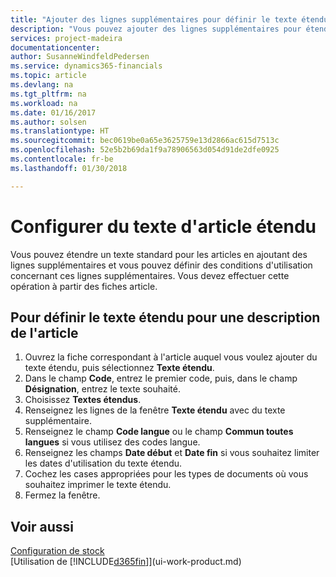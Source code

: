 ```yaml
---
title: "Ajouter des lignes supplémentaires pour définir le texte étendu d'une description d'article | Microsoft Docs"
description: "Vous pouvez ajouter des lignes supplémentaires pour étendre le texte standard qui décrit un article."
services: project-madeira
documentationcenter: 
author: SusanneWindfeldPedersen
ms.service: dynamics365-financials
ms.topic: article
ms.devlang: na
ms.tgt_pltfrm: na
ms.workload: na
ms.date: 01/16/2017
ms.author: solsen
ms.translationtype: HT
ms.sourcegitcommit: bec0619be0a65e3625759e13d2866ac615d7513c
ms.openlocfilehash: 52e5b2b69da1f9a78906563d054d91de2dfe0925
ms.contentlocale: fr-be
ms.lasthandoff: 01/30/2018

---
```

# <a name="set-up-extended-item-text"></a>Configurer du texte d'article étendu
Vous pouvez étendre un texte standard pour les articles en ajoutant des lignes supplémentaires et vous pouvez définir des conditions d'utilisation concernant ces lignes supplémentaires. Vous devez effectuer cette opération à partir des fiches article.

## <a name="to-define-extended-text-for-an-item-description"></a>Pour définir le texte étendu pour une description de l'article
1. Ouvrez la fiche correspondant à l'article auquel vous voulez ajouter du texte étendu, puis sélectionnez **Texte étendu**.
2. Dans le champ **Code**, entrez le premier code, puis, dans le champ **Désignation**, entrez le texte souhaité.
3. Choisissez **Textes étendus**.
4. Renseignez les lignes de la fenêtre **Texte étendu** avec du texte supplémentaire.
5. Renseignez le champ **Code langue** ou le champ **Commun toutes langues** si vous utilisez des codes langue.
6. Renseignez les champs **Date début** et **Date fin** si vous souhaitez limiter les dates d'utilisation du texte étendu.
7. Cochez les cases appropriées pour les types de documents où vous souhaitez imprimer le texte étendu.
8. Fermez la fenêtre.

## <a name="see-also"></a>Voir aussi
[Configuration de stock](inventory-setup-inventory.md)  
[Utilisation de [!INCLUDE[d365fin](includes/d365fin_md.md)]](ui-work-product.md)


